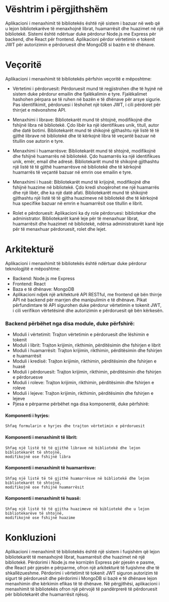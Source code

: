 # Vështrim i përgjithshëm
Aplikacioni i menaxhimit të bibliotekës është një sistem i bazuar në web që u lejon bibliotekarëve të menaxhojnë librat, huamarrësit dhe huazimet në një bibliotekë. Sistemi është ndërtuar duke përdorur Node.js me Express për backend, dhe React për frontend. Aplikacioni përdor vërtetimin e tokenit JWT për autorizimin e përdoruesit dhe MongoDB si bazën e të dhënave.

# Veçoritë
Aplikacioni i menaxhimit të bibliotekës përfshin veçoritë e mëposhtme:

- Vërtetimi i përdoruesit: Përdoruesit mund të regjistrohen dhe të hyjnë në sistem duke përdorur emailin dhe fjalëkalimin e tyre. Fjalëkalimet hashohen përpara se të ruhen në bazën e të dhënave për arsye sigurie. Pas identifikimit, përdoruesi i lëshohet një token JWT, i cili përdoret për thirrjet e mëvonshme API.

- Menaxhimi i librave: Bibliotekarët mund të shtojnë, modifikojnë dhe fshijnë libra në bibliotekë. Çdo libër ka një identifikues unik, titull, autor dhe datë botimi. Bibliotekarët mund të shikojnë gjithashtu një listë të të gjithë librave në bibliotekë dhe të kërkojnë libra të veçantë bazuar në titullin ose autorin e tyre.

- Menaxhimi i huamarrësve: Bibliotekarët mund të shtojnë, modifikojnë dhe fshijnë huamarrës në bibliotekë. Çdo huamarrës ka një identifikues unik, emër, email dhe adresë. Bibliotekarët mund të shikojnë gjithashtu një listë të të gjithë huamarrësve në bibliotekë dhe të kërkojnë huamarrës të veçantë bazuar në emrin ose emailin e tyre.

- Menaxhimi i huasë: Bibliotekarët mund të krijojnë, modifikojnë dhe fshijnë huazime në bibliotekë. Çdo kredi shoqërohet me një huamarrës dhe një libër, dhe ka një datë afati. Bibliotekarët mund të shikojnë gjithashtu një listë të të gjitha huazimeve në bibliotekë dhe të kërkojnë hua specifike bazuar në emrin e huamarrësit ose titullin e librit.

- Rolet e përdoruesit: Aplikacioni ka dy role përdoruesi: bibliotekar dhe administrator. Bibliotekarët kanë leje për të menaxhuar librat, huamarrësit dhe huazimet në bibliotekë, ndërsa administratorët kanë leje për të menaxhuar përdoruesit, rolet dhe lejet.

# Arkitekturë
Aplikacioni i menaxhimit të bibliotekës është ndërtuar duke përdorur teknologjitë e mëposhtme:

- Backend: Node.js me Express
- Frontend: React
- Baza e të dhënave: MongoDB
- Aplikacioni ndjek një arkitekturë API RESTful, me frontend që bën thirrje API në backend për marrjen dhe manipulimin e të dhënave. Pikat përfundimtare të API sigurohen duke përdorur vërtetimin e tokenit JWT, i cili verifikon vërtetësinë dhe autorizimin e përdoruesit që bën kërkesën.

### Backend përbëhet nga disa module, duke përfshirë:

- Moduli i vërtetimit: Trajton vërtetimin e përdoruesit dhe lëshimin e tokenit
- Moduli i librit: Trajton krijimin, rikthimin, përditësimin dhe fshirjen e librit
- Moduli i huamarrësit: Trajton krijimin, rikthimin, përditësimin dhe fshirjen e huamarrësit
- Moduli i kredisë: Trajton krijimin, rikthimin, përditësimin dhe fshirjen e huasë
- Moduli i përdoruesit: Trajton krijimin, rikthimin, përditësimin dhe fshirjen e përdoruesve
- Moduli i roleve: Trajton krijimin, rikthimin, përditësimin dhe fshirjen e roleve
- Moduli i lejeve: Trajton krijimin, rikthimin, përditësimin dhe fshirjen e lejeve
- Pjesa e përparme përbëhet nga disa komponentë, duke përfshirë:

#### Komponenti i hyrjes: 
    Shfaq formularin e hyrjes dhe trajton vërtetimin e përdoruesit
#### Komponenti i menaxhimit të librit: 
    Shfaq një listë të të gjithë librave në bibliotekë dhe lejon bibliotekarët të shtojnë, 
    modifikojnë ose fshijnë libra
#### Komponenti i menaxhimit të huamarrësve: 
    Shfaq një listë të të gjithë huamarrësve në bibliotekë dhe lejon bibliotekarët të shtojnë,
    modifikojnë ose fshijnë huamarrësit
#### Komponenti i menaxhimit të huasë: 
    Shfaq një listë të të gjitha huazimeve në bibliotekë dhe u lejon bibliotekarëve të shtojnë,
    modifikojnë ose fshijnë huazime

# Konkluzioni
Aplikacioni i menaxhimit të bibliotekës është një sistem i fuqishëm që lejon bibliotekarët të menaxhojnë librat, huamarrësit dhe huazimet në një bibliotekë. 
Përdorimi i Node.js me kornizën Express për pjesën e pasme, dhe React për pjesën e përparme, ofron një arkitekturë të fuqishme dhe të shkallëzueshme. Përdorimi i vërtetimit të tokenit JWT siguron autorizim të sigurt të përdoruesit dhe përdorimi i MongoDB si bazë e të dhënave lejon menaxhimin dhe kërkimin efikas të të dhënave. Në përgjithësi, aplikacioni i menaxhimit të bibliotekës ofron 
një përvojë të pandërprerë të përdoruesit për bibliotekarët dhe huamarrësit njësoj.
